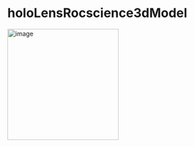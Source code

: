 # holoLensRocscience3dModel
 
 <img width="250" alt="image" src="https://user-images.githubusercontent.com/83788585/189701782-1e8268f0-8ccc-4f39-88db-9381ec915a8c.png">

